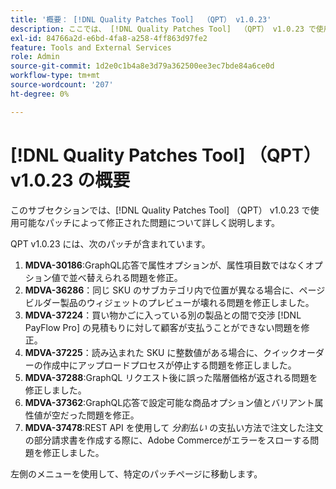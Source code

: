 ```yaml
---
title: '概要： [!DNL Quality Patches Tool]  （QPT） v1.0.23'
description: ここでは、 [!DNL Quality Patches Tool]  （QPT） v1.0.23 で使用可能なパッチによって修正された問題について詳しく説明します。
exl-id: 84766a2d-e6bd-4fa8-a258-4ff863d97fe2
feature: Tools and External Services
role: Admin
source-git-commit: 1d2e0c1b4a8e3d79a362500ee3ec7bde84a6ce0d
workflow-type: tm+mt
source-wordcount: '207'
ht-degree: 0%

---
```


# [!DNL Quality Patches Tool] （QPT） v1.0.23 の概要

このサブセクションでは、[!DNL Quality Patches Tool] （QPT） v1.0.23 で使用可能なパッチによって修正された問題について詳しく説明します。

QPT v1.0.23 には、次のパッチが含まれています。

1. **MDVA-30186**:GraphQL応答で属性オプションが、属性項目数ではなくオプション値で並べ替えられる問題を修正。
1. **MDVA-36286**：同じ SKU のサブカテゴリ内で位置が異なる場合に、ページビルダー製品のウィジェットのプレビューが壊れる問題を修正しました。
1. **MDVA-37224**：買い物かごに入っている別の製品との間で交渉 [!DNL PayFlow Pro] の見積もりに対して顧客が支払うことができない問題を修正。
1. **MDVA-37225**：読み込まれた SKU に整数値がある場合に、クイックオーダーの作成中にアップロードプロセスが停止する問題を修正しました。
1. **MDVA-37288**:GraphQL リクエスト後に誤った階層価格が返される問題を修正しました。
1. **MDVA-37362**:GraphQL応答で設定可能な商品オプション値とバリアント属性値が空だった問題を修正。
1. **MDVA-37478**:REST API を使用して *分割払い* の支払い方法で注文した注文の部分請求書を作成する際に、Adobe Commerceがエラーをスローする問題を修正しました。

左側のメニューを使用して、特定のパッチページに移動します。
